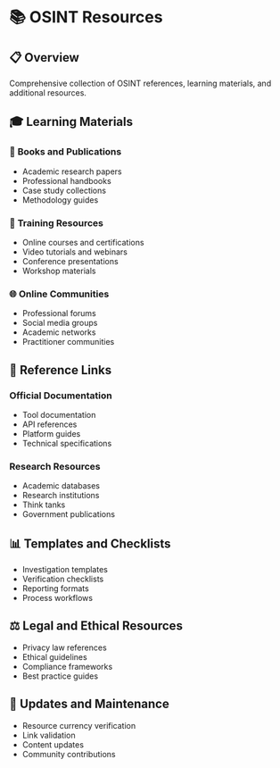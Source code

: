# 📚 OSINT Resources

## 📋 Overview

Comprehensive collection of OSINT references, learning materials, and additional resources.

## 🎓 Learning Materials

### 📖 **Books and Publications**
- Academic research papers
- Professional handbooks
- Case study collections
- Methodology guides

### 🎥 **Training Resources**
- Online courses and certifications
- Video tutorials and webinars
- Conference presentations
- Workshop materials

### 🌐 **Online Communities**
- Professional forums
- Social media groups
- Academic networks
- Practitioner communities

## 🔗 Reference Links

### Official Documentation
- Tool documentation
- API references
- Platform guides
- Technical specifications

### Research Resources
- Academic databases
- Research institutions
- Think tanks
- Government publications

## 📊 Templates and Checklists

- Investigation templates
- Verification checklists
- Reporting formats
- Process workflows

## ⚖️ Legal and Ethical Resources

- Privacy law references
- Ethical guidelines
- Compliance frameworks
- Best practice guides

## 🔄 Updates and Maintenance

- Resource currency verification
- Link validation
- Content updates
- Community contributions
